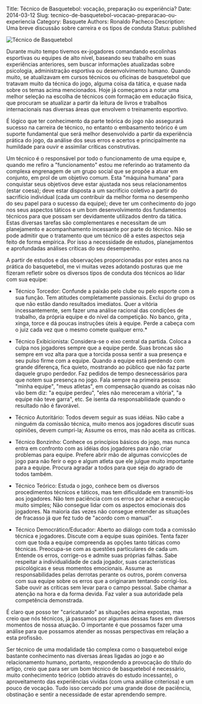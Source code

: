 Title: Técnico de Basquetebol: vocação, preparação ou experiência?
Date: 2014-03-12
Slug: tecnico-de-basquetebol-vocacao-preparacao-ou-experiencia
Category: Basquete
Authors: Ronaldo Pacheco
Description: Uma breve discussão sobre carreira e os tipos de conduta
Status: published

![Técnico de Basquetebol]({static}/images/1.jpg "Acervo/Além das Quadras")

Durante muito tempo tivemos ex-jogadores comandando escolinhas esportivas ou equipes de alto nível, baseando seu trabalho em suas experiências anteriores, sem buscar informações atualizadas sobre psicologia, administração esportiva ou desenvolvimento humano. Quando muito, se atualizavam em cursos técnicos ou oficinas de basquetebol que tratavam muito da técnica do jogo, alguma coisa da tática, e quase nada sobre os temas acima mencionados. Hoje já começamos a notar uma melhor seleção na escolha de técnicos com formação em educação física, que procuram se atualizar a partir da leitura de livros e trabalhos internacionais nas diversas áreas que envolvem o treinamento esportivo.

É lógico que ter conhecimento da parte teórica do jogo não assegurará sucesso na carreira de técnico, no entanto o embasamento teórico é um suporte fundamental que será melhor desenvolvido a partir da experiência prática do jogo, da análise dos seus erros e acertos e principalmente na humildade para ouvir e assimilar críticas construtivas.

Um técnico é o responsável por todo o funcionamento de uma equipe e, quando me refiro a "funcionamento" estou me referindo ao tratamento da complexa engrenagem de um grupo social que se propõe a atuar em conjunto, em prol de um objetivo comum. Esta "máquina humana" para conquistar seus objetivos deve estar ajustada nos seus relacionamentos (estar coesa); deve estar disposta a um sacrifício coletivo a partir do sacrifício individual (cada um contribuir da melhor forma no desempenho do seu papel para o sucesso da equipe); deve ter um conhecimento do jogo nos seus aspectos táticos e um bom desenvolvimento dos fundamentos técnicos para que possam ser devidamente utilizados dentro da tática. Estas diversas tarefas são complementares e necessitam de um planejamento e acompanhamento incessante por parte do técnico. Não se pode admitir que o tratamento que um técnico dê a estes aspectos seja feito de forma empírica. Por isso a necessidade de estudos, planejamentos e aprofundadas análises críticas do seu desempenho.

A partir de estudos e das observações proporcionadas por estes anos na prática do basquetebol, me vi muitas vezes adotando posturas que me fizeram refletir sobre os diversos tipos de conduta dos técnicos ao lidar com sua equipe:

- Técnico Torcedor: Confunde a paixão pelo clube ou pelo esporte com a sua função. Tem atitudes completamente passionais. Exclui do grupo os que não estão dando resultados imediatos. Quer a vitória incessantemente, sem fazer uma análise racional das condições de trabalho, da própria equipe e do nível da competição. No banco, grita , xinga, torce e dá poucas instruções úteis à equipe. Perde a cabeça com o juiz cada vez que o mesmo comete qualquer erro.*

- Técnico Exibicionista: Considera-se o eixo central da partida. Coloca a culpa nos jogadores sempre que a equipe perde. Suas broncas são sempre em voz alta para que a torcida possa sentir a sua presença e seu pulso firme com a equipe. Quando a equipe está perdendo com grande diferença, fica quieto, mostrando ao público que não faz parte daquele grupo perdedor. Faz pedidos de tempo desnecessários para que notem sua presença no jogo. Fala sempre na primeira pessoa: "minha equipe", "meus atletas", em compensação quando as coisas não vão bem diz: "a equipe perdeu", "eles não mereceram a vitória", "a equipe não teve garra", etc. Se isenta da responsabilidade quando o resultado não é favorável.

- Técnico Autoritário: Todos devem seguir as suas idéias. Não cabe a ninguém da comissão técnica, muito menos aos jogadores discutir suas opiniões, devem cumpri-la; Assume os erros, mas não aceita as críticas.

- Técnico Bonzinho: Conhece os princípios básicos do jogo, mas nunca entra em confronto com as idéias dos jogadores para não criar problemas para equipe. Prefere abrir mão de algumas convicções de jogo para não ferir o ego e algum atleta que ele julgue muito importante para a equipe. Procura agradar a todos para que seja do agrado de todos também.

- Técnico Teórico: Estuda o jogo, conhece bem os diversos procedimentos técnicos e táticos, mas tem dificuldade em transmiti-los aos jogadores. Não tem paciência com os erros por achar a execução muito simples; Não consegue lidar com os aspectos emocionais dos jogadores. Na maioria das vezes não consegue entender as situações de fracasso já que fez tudo de "acordo com o manual".​

- ​Técnico Democrático/Educador: Aberto ao diálogo com toda a comissão técnica e jogadores. Discute com a equipe suas opiniões. Tenta fazer com que toda a equipe compreenda as opções tanto táticas como técnicas. Preocupa-se com as questões particulares de cada um. Entende os erros, corrige-os e admite suas próprias falhas. Sabe respeitar a individualidade de cada jogador, suas características psicológicas e seus momentos emocionais. Assume as responsabilidades pelas derrotas perante os outros, porém conversa com sua equipe sobre os erros que a originaram tentando corrigi-los. Sabe ouvir as críticas sem levar para o campo pessoal. Sabe chamar a atenção na hora e da forma devida. Faz valer a sua autoridade pela competência demonstrada.

É claro que posso ter "caricaturado" as situações acima expostas, mas creio que nós técnicos, já passamos por algumas dessas fases em diversos momentos de nossa atuação. O importante é que possamos fazer uma análise para que possamos atender as nossas perspectivas em relação a esta profissão.

Ser técnico de uma modalidade tão complexa como o basquetebol exige bastante conhecimento nas diversas áreas ligadas ao jogo e ao relacionamento humano, portanto, respondendo a provocação do título do artigo, creio que para ser um bom técnico de basquetebol é necessário, muito conhecimento teórico (obtido através do estudo incessante), o aproveitamento das experiências vividas (com uma análise criteriosa) e um pouco de vocação. Tudo isso cercado por uma grande dose de paciência, obstinação e sentir a necessidade de estar aprendendo sempre.